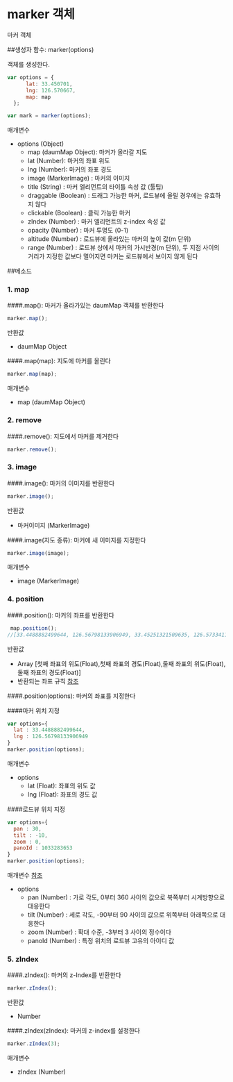 # marker 객체
마커 객체

##생성자 함수: marker(options)

객체를 생성한다.
```javascript
var options = {
      lat: 33.450701,
  	  lng: 126.570667,
      map: map
  };

var mark = marker(options);
```

  매개변수
  * options (Object)
    * map (daumMap Object): 마커가 올라갈 지도
    * lat (Number): 마커의 좌표 위도
    * lng (Number): 마커의 좌표 경도
    * image (MarkerImage) : 마커의 이미지
    * title (String) : 마커 엘리먼트의 타이틀 속성 값 (툴팁)
    * draggable (Boolean) : 드래그 가능한 마커, 로드뷰에 올릴 경우에는 유효하지 않다
    * clickable (Boolean) : 클릭 가능한 마커
    * zIndex (Number) : 마커 엘리먼트의 z-index 속성 값
    * opacity (Number) : 마커 투명도 (0-1)
    * altitude (Number) : 로드뷰에 올라있는 마커의 높이 값(m 단위)
    * range (Number) : 로드뷰 상에서 마커의 가시반경(m 단위), 두 지점 사이의 거리가 지정한 값보다 멀어지면 마커는 로드뷰에서 보이지 않게 된다


##메소드

### 1. map

####.map(): 마커가 올라가있는 daumMap 객체를 반환한다 

```javascript
marker.map();
```
  반환값
  * daumMap Object


####.map(map): 지도에 마커를 올린다

```javascript
marker.map(map);
```

  매개변수 
  * map (daumMap Object)


### 2. remove

####.remove(): 지도에서 마커를 제거한다 

```javascript
marker.remove();
```


### 3. image

####.image(): 마커의 이미지를 반환한다

```javascript
marker.image();
```
  반환값
  * 마커이미지 (MarkerImage)


####.image(지도 종류): 마커에 새 이미지를 지정한다

```javascript
marker.image(image);
```

  매개변수 
  * image (MarkerImage)


### 4. position

####.position(): 마커의 좌표를 반환한다

```javascript
 map.position();
//[33.4488882499644, 126.56798133906949, 33.45251321509635, 126.5733411966229]
```
  반환값
  * Array [첫째 좌표의 위도(Float),첫째 좌표의 경도(Float),둘째 좌표의 위도(Float),둘째 좌표의 경도(Float)]
  * 반환되는 좌표 규칙 [참조](http://apis.map.daum.net/web/documentation/#LatLngBounds)


####.position(options): 마커의 좌표를 지정한다

####마커 위치 지정

```javascript
var options={
  lat : 33.4488882499644,
  lng : 126.56798133906949
}
marker.position(options);
```

  매개변수
  * options
    * lat (Float): 좌표의 위도 값
    * lng (Float): 좌표의 경도 값


####로드뷰 위치 지정

```javascript
var options={
  pan : 30,
  tilt : -10,
  zoom : 0,
  panoId : 1033283653
}
marker.position(options);
```

  매개변수 [참조](http://apis.map.daum.net/web/documentation/#Viewpoint)
  * options
    * pan (Number) : 가로 각도, 0부터 360 사이의 값으로 북쪽부터 시계방향으로 대응한다
    * tilt (Number) : 세로 각도, -90부터 90 사이의 값으로 위쪽부터 아래쪽으로 대응한다
    * zoom (Number) : 확대 수준, -3부터 3 사이의 정수이다
    * panoId (Number) : 특정 위치의 로드뷰 고유의 아이디 값


### 5. zIndex

####.zIndex(): 마커의 z-Index를 반환한다

```javascript
marker.zIndex();
```
  반환값
  * Number


####.zIndex(zIndex): 마커의 z-index를 설정한다

```javascript
marker.zIndex(3);
```
  매개변수
  * zIndex (Number)

